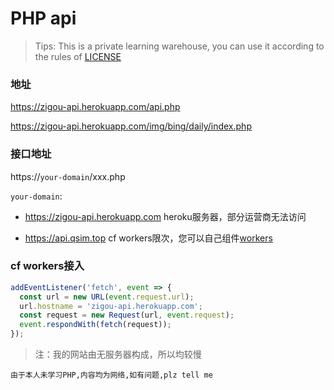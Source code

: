 # PHP api

> Tips: This is a private learning warehouse, you can use it according to the rules of [LICENSE](/LICENSE)


### 地址

https://zigou-api.herokuapp.com/api.php

https://zigou-api.herokuapp.com/img/bing/daily/index.php



### 接口地址

https://`your-domain`/xxx.php

`your-domain`: 

  - https://zigou-api.herokuapp.com  heroku服务器，部分运营商无法访问

  - https://api.qsim.top cf workers限次，您可以自己组件[workers](#cf-workers接入)


### cf workers接入
``` js
addEventListener('fetch', event => {
  const url = new URL(event.request.url);
  url.hostname = 'zigou-api.herokuapp.com';
  const request = new Request(url, event.request);
  event.respondWith(fetch(request));
});
```

> 注：我的网站由无服务器构成，所以均较慢

`由于本人未学习PHP,内容均为网络,如有问题,plz tell me`
